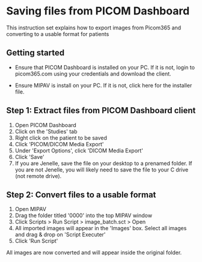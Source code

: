 # Saving files from PICOM Dashboard

This instruction set explains how to export images from Picom365 and converting to a usable format for patients

## Getting started

- Ensure that PICOM Dashboard is installed on your PC. If it is not, login to picom365.com using your credentials and download the client.

- Ensure MIPAV is install on your PC. If it is not, click here for the installer file.

## Step 1: Extract files from PICOM Dashboard client

1. Open PICOM Dashboard
2. Click on the 'Studies' tab
3. Right click on the patient to be saved
4. Click 'PICOM/DICOM Media Export'
5. Under 'Export Options', click 'DICOM Media Export'
6. Click 'Save'
7. If you are Jenelle, save the file on your desktop to a prenamed folder. If you are not Jenelle, you will likely need to save the file to your C drive (not remote drive).

## Step 2: Convert files to a usable format

1. Open MIPAV
2. Drag the folder titled '0000' into the top MIPAV window
3. Click Scripts > Run Script > image_batch.sct > Open
4. All imported images will appear in the 'Images' box. Select all images and drag & drop on 'Script Executer'
5. Click 'Run Script'

All images are now converted and will appear inside the original folder.
